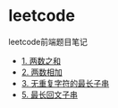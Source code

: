 # leetcode
leetcode前端题目笔记

- [1. 两数之和](https://github.com/erasermeng/leetcode/issues/1)
- [2. 两数相加](https://github.com/erasermeng/leetcode/issues/2)
- [3. 无重复字符的最长子串](https://github.com/erasermeng/leetcode/issues/3)
- [5. 最长回文子串](https://github.com/erasermeng/leetcode/issues/4)
